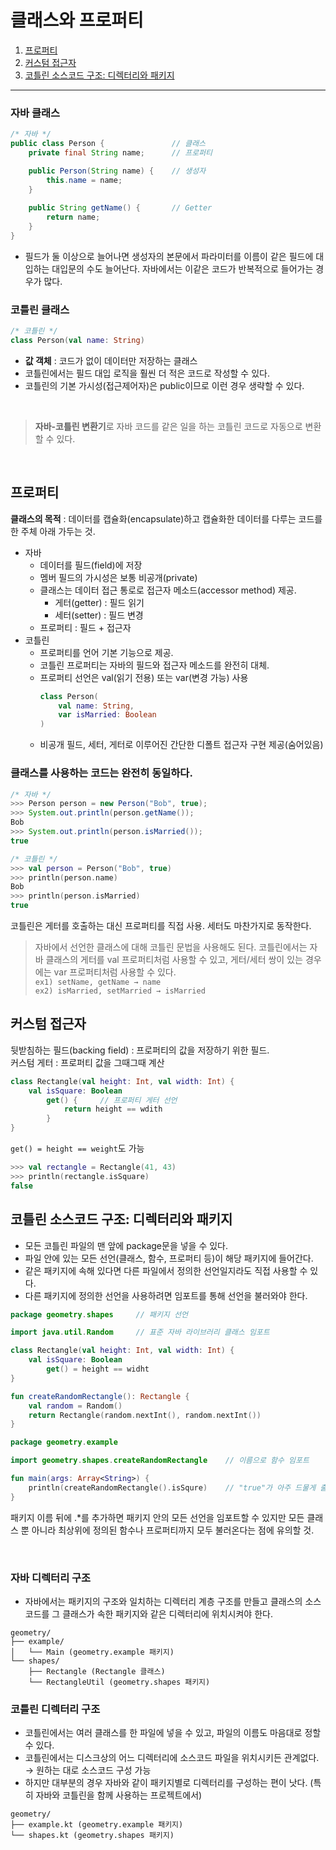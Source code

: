 # 클래스와 프로퍼티

1. [프로퍼티](#프로퍼티)  
2. [커스텀 접근자](#커스텀-접근자)  
3. [코틀린 소스코드 구조: 디렉터리와 패키지](#코틀린-소스코드-구조-디렉터리와-패키지)  
---
### 자바 클래스
```java
/* 자바 */
public class Person {               // 클래스
    private final String name;      // 프로퍼티

    public Person(String name) {    // 생성자
        this.name = name;
    }
    
    public String getName() {       // Getter
        return name;
    }
}
```
* 필드가 둘 이상으로 늘어나면 생성자의 본문에서 파라미터를 이름이 같은 필드에 대입하는 대입문의 수도 늘어난다. 자바에서는 이같은 코드가 반복적으로 들어가는 경우가 많다.


### 코틀린 클래스
```kotlin
/* 코틀린 */
class Person(val name: String)
```
* **값 객체** : 코드가 없이 데이터만 저장하는 클래스  
* 코틀린에서는 필드 대입 로직을 훨씬 더 적은 코드로 작성할 수 있다.  
* 코틀린의 기본 가시성(접근제어자)은 public이므로 이런 경우 생략할 수 있다.

<br>

>**자바-코틀린 변환기**로 자바 코드를 같은 일을 하는 코틀린 코드로 자동으로 변환할 수 있다.

<br>

## 프로퍼티
**클래스의 목적** : 데이터를 캡슐화(encapsulate)하고 캡슐화한 데이터를 다루는 코드를 한 주체 아래 가두는 것.
* 자바
  * 데이터를 필드(field)에 저장
  * 멤버 필드의 가시성은 보통 비공개(private)
  * 클래스는 데이터 접근 통로로 접근자 메소드(accessor method) 제공.
    * 게터(getter) : 필드 읽기
    * 세터(setter) : 필드 변경
  * 프로퍼티 : 필드 + 접근자
* 코틀린
  * 프로퍼티를 언어 기본 기능으로 제공.
  * 코틀린 프로퍼티는 자바의 필드와 접근자 메소드를 완전히 대체.
  * 프로퍼티 선언은 val(읽기 전용) 또는 var(변경 가능) 사용
    ```kotlin
    class Person(
        val name: String,
        var isMarried: Boolean
    )
    ```
  * 비공개 필드, 세터, 게터로 이루어진 간단한 디폴트 접근자 구현 제공(숨어있음)

### 클래스를 사용하는 코드는 완전히 동일하다.
```java
/* 자바 */
>>> Person person = new Person("Bob", true);
>>> System.out.println(person.getName());
Bob
>>> System.out.println(person.isMarried());
true
```
```kotlin
/* 코틀린 */
>>> val person = Person("Bob", true)
>>> println(person.name)
Bob
>>> println(person.isMarried)
true
```
코틀린은 게터를 호출하는 대신 프로퍼티를 직접 사용. 세터도 마찬가지로 동작한다.
> 자바에서 선언한 클래스에 대해 코틀린 문법을 사용해도 된다. 코틀린에서는 자바 클래스의 게터를 val 프로퍼티처럼 사용할 수 있고, 게터/세터 쌍이 있는 경우에는 var 프로퍼티처럼 사용할 수 있다.  
> `ex1) setName, getName → name`  
> `ex2) isMarried, setMarried → isMarried`


## 커스텀 접근자
뒷받침하는 필드(backing field) : 프로퍼티의 값을 저장하기 위한 필드.  
커스텀 게터 : 프로퍼티 값을 그때그때 계산
```kotlin
class Rectangle(val height: Int, val width: Int) {
    val isSquare: Boolean
        get() {     // 프로퍼티 게터 선언
            return height == wdith
        }
}
```
`get() = height == weight`도 가능
```kotlin
>>> val rectangle = Rectangle(41, 43)
>>> println(rectangle.isSquare)
false
```


## 코틀린 소스코드 구조: 디렉터리와 패키지
* 모든 코틀린 파일의 맨 앞에 package문을 넣을 수 있다.
* 파일 안에 있는 모든 선언(클래스, 함수, 프로퍼티 등)이 해당 패키지에 들어간다.
* 같은 패키지에 속해 있다면 다른 파일에서 정의한 선언일지라도 직접 사용할 수 있다.
* 다른 패키지에 정의한 선언을 사용하려면 임포트를 통해 선언을 불러와야 한다.
```kotlin
package geometry.shapes     // 패키지 선언

import java.util.Random     // 표준 자바 라이브러리 클래스 임포트

class Rectangle(val height: Int, val width: Int) {
    val isSquare: Boolean
        get() = height == widht
}

fun createRandomRectangle(): Rectangle {
    val random = Random()
    return Rectangle(random.nextInt(), random.nextInt())
}
```
```kotlin
package geometry.example

import geometry.shapes.createRandomRectangle    // 이름으로 함수 임포트

fun main(args: Array<String>) {
    println(createRandomRectangle().isSqure)    // "true"가 아주 드물게 출력된다.
}
```
패키지 이름 뒤에 .*를 추가하면 패키지 안의 모든 선언을 임포트할 수 있지만 모든 클래스 뿐 아니라 최상위에 정의된 함수나 프로퍼티까지 모두 불러온다는 점에 유의할 것.

<br>

### 자바 디렉터리 구조
* 자바에서는 패키지의 구조와 일치하는 디렉터리 계층 구조를 만들고 클래스의 소스코드를 그 클래스가 속한 패키지와 같은 디렉터리에 위치시켜야 한다.
```text
geometry/
├── example/
│   └── Main (geometry.example 패키지)
└── shapes/
    ├── Rectangle (Rectangle 클래스)
    └── RectangleUtil (geometry.shapes 패키지)
```


### 코틀린 디렉터리 구조
* 코틀린에서는 여러 클래스를 한 파일에 넣을 수 있고, 파일의 이름도 마음대로 정할 수 있다.
* 코틀린에서는 디스크상의 어느 디렉터리에 소스코드 파일을 위치시키든 관계없다. → 원하는 대로 소스코드 구성 가능
* 하지만 대부분의 경우 자바와 같이 패키지별로 디렉터리를 구성하는 편이 낫다. (특히 자바와 코틀린을 함께 사용하는 프로젝트에서)
```text
geometry/
├── example.kt (geometry.example 패키지)
└── shapes.kt (geometry.shapes 패키지)
```
